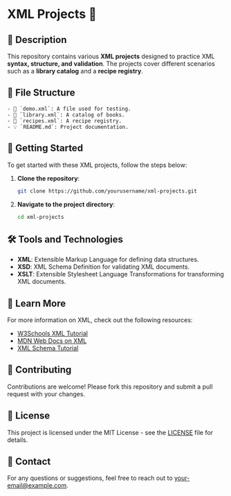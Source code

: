 # XML Projects 📂

## 📌 Description
This repository contains various **XML projects** designed to practice XML **syntax, structure, and validation**. The projects cover different scenarios such as a **library catalog** and a **recipe registry**.

## 📂 File Structure
    - 🧪 `demo.xml`: A file used for testing.
    - 📖 `library.xml`: A catalog of books.
    - 📃 `recipes.xml`: A recipe registry.
    - 💡 `README.md`: Project documentation.

## 🚀 Getting Started

To get started with these XML projects, follow the steps below:

1. **Clone the repository**:
    ```bash
    git clone https://github.com/yourusername/xml-projects.git
    ```

2. **Navigate to the project directory**:
    ```bash
    cd xml-projects
    ```

## 🛠️ Tools and Technologies

- **XML**: Extensible Markup Language for defining data structures.
- **XSD**: XML Schema Definition for validating XML documents.
- **XSLT**: Extensible Stylesheet Language Transformations for transforming XML documents.

## 📖 Learn More

For more information on XML, check out the following resources:

- [W3Schools XML Tutorial](https://www.w3schools.com/xml/)
- [MDN Web Docs on XML](https://developer.mozilla.org/en-US/docs/Web/XML)
- [XML Schema Tutorial](https://www.w3schools.com/xml/schema_intro.asp)

## 🤝 Contributing

Contributions are welcome! Please fork this repository and submit a pull request with your changes.

## 📄 License

This project is licensed under the MIT License - see the [LICENSE](LICENSE) file for details.

## 📧 Contact

For any questions or suggestions, feel free to reach out to [your-email@example.com](mailto:your-email@example.com).